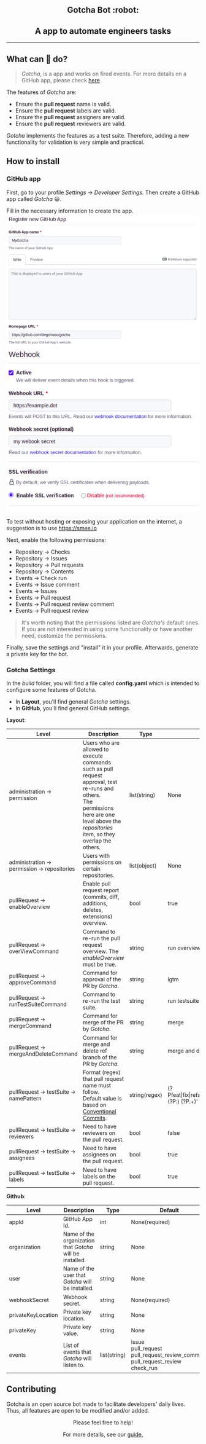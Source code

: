<h2 align="center"> Gotcha Bot :robot: </h2>
<h2 align="center">A app to automate engineers tasks</h2>

---
## What can :robot: do?

> *Gotcha*, is a app and works on fired events. For more details on a GitHub app, please check [here](https://docs.github.com/en/developers/apps/getting-started-with-apps/about-apps).

The features of *Gotcha* are:

- Ensure the **pull request** name is valid.
- Ensure the **pull request** labels are valid.
- Ensure the **pull request** assigners are valid.
- Ensure the **pull request** reviewers are valid.


*Gotcha* implements the features as a test suite. Therefore, adding a new functionality for validation is very simple and practical.

## How to install

### GitHub app
First, go to your profile *Settings* &#8594; *Developer Settings*. Then create a GitHub app called *Gotcha* :smiley:.

Fill in the necessary information to create the app.  
![install-1](docs/imgs/install-1.png)
![install-2](docs/imgs/install-2.png)

To test without hosting or exposing your application on the internet, a suggestion is to use https://smee.io

Next, enable the following permissions:

- Repository &#8594; Checks
- Repository &#8594; Issues
- Repository &#8594; Pull requests
- Repository &#8594; Contents
- Events &#8594; Check run
- Events &#8594; Issue comment
- Events &#8594; Issues
- Events &#8594; Pull request
- Events &#8594; Pull request review comment
- Events &#8594; Pull request review

> It's worth noting that the permissions listed are *Gotcha's* default ones. If you are not interested in using some functionality or have another need, customize the permissions.

Finally, save the settings and "install" it in your profile.
Afterwards, generate a private key for the bot.

### Gotcha Settings

In the *build* folder, you will find a file called **config.yaml** which is intended to configure some features of Gotcha.

- In **Layout**, you'll find general *Gotcha* settings.
- In **GitHub**, you'll find general GitHub settings.

**Layout**: 

| Level                                                  | Description                                                                                                                                                                                           | Type          | Default                                                                                                        |
|--------------------------------------------------------|-------------------------------------------------------------------------------------------------------------------------------------------------------------------------------------------------------|---------------|----------------------------------------------------------------------------------------------------------------|
| administration &#8594; permission                      | Users who are allowed to execute commands such as pull request approval, test re-runs and others. <br/> The permissions here are one level above the *repositories* item, so they overlap the others. | list(string)  | None                                                                                                           |
| administration &#8594; permission &#8594; repositories | Users with permissions on certain repositories.                                                                                                                                                       | list(object)  | None                                                                                                           |
| pullRequest &#8594; enableOverview                     | Enable pull request report (commits, diff, additions, deletes, extensions) overview.                                                                                                                  | bool          | true                                                                                                           |
| pullRequest &#8594; overViewCommand                    | Command to re-run the pull request overview. The _enableOverview_ must be true.                                                                                                                       | string        | run overview                                                                                                   |
| pullRequest &#8594; approveCommand                     | Command for approval of the PR by *Gotcha*.                                                                                                                                                           | string        | lgtm                                                                                                           |
| pullRequest &#8594; runTestSuiteCommand                | Command to re-run the test suite.                                                                                                                                                                     | string        | run testsuite                                                                                                  |
| pullRequest &#8594; mergeCommand                       | Command for merge of the PR by *Gotcha*.                                                                                                                                                              | string        | merge                                                                                                          |
| pullRequest &#8594; mergeAndDeleteCommand              | Command for merge and delete ref branch of the PR by *Gotcha*.                                                                                                                                        | string        | merge and delete                                                                                               |
| pullRequest &#8594; testSuite &#8594; namePattern      | Format (regex) that pull request name must follow.<br/> Default value is based on [Conventional Commits](https://www.conventionalcommits.org/en/v1.0.0/).                                             | string(regex) | (?P<type>feat&#124;fix&#124;refactor&#124;style&#124;docs&#124;build&#124;chore)(?P<separator>:) (?P<body>.+)' |
| pullRequest &#8594; testSuite &#8594; reviewers        | Need to have reviewers on the pull request.                                                                                                                                                           | bool          | false                                                                                                          |
| pullRequest &#8594; testSuite &#8594; assignees        | Need to have assignees on the pull request.                                                                                                                                                           | bool          | true                                                                                                           |
| pullRequest &#8594; testSuite &#8594; labels           | Need to have labels on the pull request.                                                                                                                                                              | bool          | true                                                                                                           |


**Github**:

| Level              | Description                                               | Type         | Default                                                                                              |
|--------------------|-----------------------------------------------------------|--------------|------------------------------------------------------------------------------------------------------|
| appId              | GitHub App Id.                                            | int          | None(required)                                                                                       |
| organization       | Name of the organization that *Gotcha* will be installed. | string       | None                                                                                                 |
| user               | Name of the user that *Gotcha* will be installed.         | string       | None                                                                                                 |
| webhookSecret      | Webhook secret.                                           | string       | None(required)                                                                                       |
| privateKeyLocation | Private key location.                                     | string       | None                                                                                                 |
| privateKey         | Private key value.                                        | string       | None                                                                                                 |
| events             | List of events that *Gotcha* will listen to.              | list(string) | issue <br/> pull_request <br/> pull_request_review_comment <br/> pull_request_review <br/> check_run |


## Contributing
Gotcha is an open source bot made to facilitate developers' daily lives. Thus, all features are open to be modified and/or added.
<p align="center"> Please feel free to help!  </p>

<p align="center"> For more details, see our <a href="CONTRIBUTING.md"> guide.</a></p> 